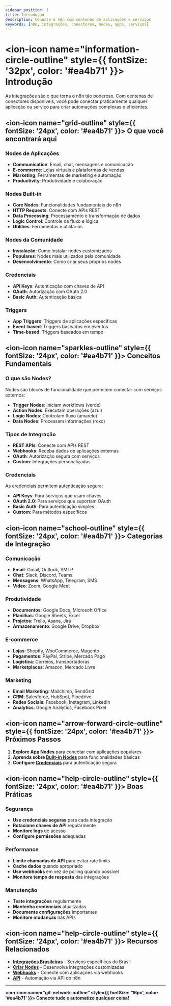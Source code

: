 ```yaml
---
sidebar_position: 1
title: Introdução
description: Conecte o n8n com centenas de aplicações e serviços
keywords: [n8n, integrações, conectores, nodes, apps, serviços]
---
```


# <ion-icon name="information-circle-outline" style={{ fontSize: '32px', color: '#ea4b71' }}></ion-icon> Introdução

As integrações são o que torna o n8n tão poderoso. Com centenas de conectores disponíveis, você pode conectar praticamente qualquer aplicação ou serviço para criar automações complexas e eficientes.

## <ion-icon name="grid-outline" style={{ fontSize: '24px', color: '#ea4b71' }}></ion-icon> O que você encontrará aqui

### Nodes de Aplicações

- **Communication**: Email, chat, mensagens e comunicação
- **E-commerce**: Lojas virtuais e plataformas de vendas
- **Marketing**: Ferramentas de marketing e automação
- **Productivity**: Produtividade e colaboração

### Nodes Built-in

- **Core Nodes**: Funcionalidades fundamentais do n8n
- **HTTP Requests**: Conecte com APIs REST
- **Data Processing**: Processamento e transformação de dados
- **Logic Control**: Controle de fluxo e lógica
- **Utilities**: Ferramentas e utilitários

### Nodes da Comunidade

- **Instalação**: Como instalar nodes customizados
- **Populares**: Nodes mais utilizados pela comunidade
- **Desenvolvimento**: Como criar seus próprios nodes

### Credenciais

- **API Keys**: Autenticação com chaves de API
- **OAuth**: Autorização com OAuth 2.0
- **Basic Auth**: Autenticação básica

### Triggers

- **App Triggers**: Triggers de aplicações específicas
- **Event-based**: Triggers baseados em eventos
- **Time-based**: Triggers baseados em tempo

## <ion-icon name="sparkles-outline" style={{ fontSize: '24px', color: '#ea4b71' }}></ion-icon> Conceitos Fundamentais

### O que são Nodes?

Nodes são blocos de funcionalidade que permitem conectar com serviços externos:

- **Trigger Nodes**: Iniciam workflows (verde)
- **Action Nodes**: Executam operações (azul)
- **Logic Nodes**: Controlam fluxo (amarelo)
- **Data Nodes**: Processam informações (roxo)

### Tipos de Integração

- **REST APIs**: Conecte com APIs REST
- **Webhooks**: Receba dados de aplicações externas
- **OAuth**: Autorização segura com serviços
- **Custom**: Integrações personalizadas

### Credenciais

As credenciais permitem autenticação segura:

- **API Keys**: Para serviços que usam chaves
- **OAuth 2.0**: Para serviços que suportam OAuth
- **Basic Auth**: Para autenticação simples
- **Custom**: Para métodos específicos

## <ion-icon name="school-outline" style={{ fontSize: '24px', color: '#ea4b71' }}></ion-icon> Categorias de Integração

### Comunicação

- **Email**: Gmail, Outlook, SMTP
- **Chat**: Slack, Discord, Teams
- **Mensagens**: WhatsApp, Telegram, SMS
- **Vídeo**: Zoom, Google Meet

### Produtividade

- **Documentos**: Google Docs, Microsoft Office
- **Planilhas**: Google Sheets, Excel
- **Projetos**: Trello, Asana, Jira
- **Armazenamento**: Google Drive, Dropbox

### E-commerce

- **Lojas**: Shopify, WooCommerce, Magento
- **Pagamentos**: PayPal, Stripe, Mercado Pago
- **Logística**: Correios, transportadoras
- **Marketplaces**: Amazon, Mercado Livre

### Marketing

- **Email Marketing**: Mailchimp, SendGrid
- **CRM**: Salesforce, HubSpot, Pipedrive
- **Redes Sociais**: Facebook, Instagram, LinkedIn
- **Analytics**: Google Analytics, Facebook Pixel

## <ion-icon name="arrow-forward-circle-outline" style={{ fontSize: '24px', color: '#ea4b71' }}></ion-icon> Próximos Passos

1. **Explore [App Nodes](./app-nodes/)** para conectar com aplicações populares
2. **Aprenda sobre [Built-in Nodes](./builtin-nodes/)** para funcionalidades básicas
3. **Configure [Credenciais](./credential-nodes/)** para autenticação segura

## <ion-icon name="help-circle-outline" style={{ fontSize: '24px', color: '#ea4b71' }}></ion-icon> Boas Práticas

### Segurança

- **Use credenciais seguras** para cada integração
- **Rotacione chaves de API** regularmente
- **Monitore logs** de acesso
- **Configure permissões** adequadas

### Performance

- **Limite chamadas de API** para evitar rate limits
- **Cache dados** quando apropriado
- **Use webhooks** em vez de polling quando possível
- **Monitore tempo de resposta** das integrações

### Manutenção

- **Teste integrações** regularmente
- **Mantenha credenciais** atualizadas
- **Documente configurações** importantes
- **Monitore mudanças** nas APIs

## <ion-icon name="help-circle-outline" style={{ fontSize: '24px', color: '#ea4b71' }}></ion-icon> Recursos Relacionados

- **[Integrações Brasileiras](../integracoes-br/)** - Serviços específicos do Brasil
- **[Criar Nodes](./criar-nodes/)** - Desenvolva integrações customizadas
- **[Webhooks](./webhooks)** - Conecte com aplicações via webhooks
- **[API](../../api/)** - Automação via API do n8n

---

**<ion-icon name="git-network-outline" style={{ fontSize: '16px', color: '#ea4b71' }}></ion-icon> Conecte tudo e automatize qualquer coisa!**
